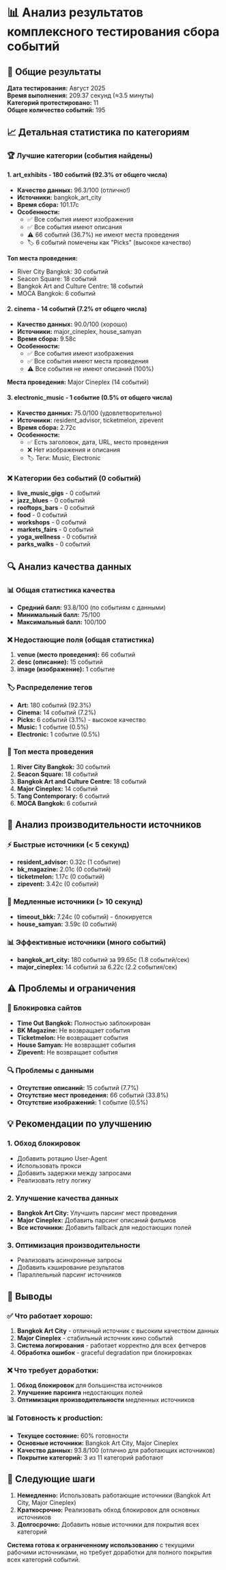 # 📊 Анализ результатов комплексного тестирования сбора событий

## 🎯 Общие результаты

**Дата тестирования:** Август 2025  
**Время выполнения:** 209.37 секунд (≈3.5 минуты)  
**Категорий протестировано:** 11  
**Общее количество событий:** 195

## 📈 Детальная статистика по категориям

### 🏆 **Лучшие категории (события найдены)**

#### 1. **art_exhibits** - 180 событий (92.3% от общего числа)
- **Качество данных:** 96.3/100 (отлично!)
- **Источники:** bangkok_art_city
- **Время сбора:** 101.17с
- **Особенности:**
  - ✅ Все события имеют изображения
  - ✅ Все события имеют описания
  - ⚠️ 66 событий (36.7%) не имеют места проведения
  - 🏷 6 событий помечены как "Picks" (высокое качество)

**Топ места проведения:**
- River City Bangkok: 30 событий
- Seacon Square: 18 событий  
- Bangkok Art and Culture Centre: 18 событий
- MOCA Bangkok: 6 событий

#### 2. **cinema** - 14 событий (7.2% от общего числа)
- **Качество данных:** 90.0/100 (хорошо)
- **Источники:** major_cineplex, house_samyan
- **Время сбора:** 9.58с
- **Особенности:**
  - ✅ Все события имеют изображения
  - ✅ Все события имеют места проведения
  - ⚠️ Все события не имеют описаний (100%)

**Места проведения:** Major Cineplex (14 событий)

#### 3. **electronic_music** - 1 событие (0.5% от общего числа)
- **Качество данных:** 75.0/100 (удовлетворительно)
- **Источники:** resident_advisor, ticketmelon, zipevent
- **Время сбора:** 2.72с
- **Особенности:**
  - ✅ Есть заголовок, дата, URL, место проведения
  - ❌ Нет изображения и описания
  - 🏷 Теги: Music, Electronic

### ❌ **Категории без событий (0 событий)**

- **live_music_gigs** - 0 событий
- **jazz_blues** - 0 событий  
- **rooftops_bars** - 0 событий
- **food** - 0 событий
- **workshops** - 0 событий
- **markets_fairs** - 0 событий
- **yoga_wellness** - 0 событий
- **parks_walks** - 0 событий

## 🔍 Анализ качества данных

### 📊 **Общая статистика качества**
- **Средний балл:** 93.8/100 (по событиям с данными)
- **Минимальный балл:** 75/100
- **Максимальный балл:** 100/100

### ❌ **Недостающие поля (общая статистика)**
1. **venue (место проведения):** 66 событий
2. **desc (описание):** 15 событий  
3. **image (изображение):** 1 событие

### 🏷 **Распределение тегов**
- **Art:** 180 событий (92.3%)
- **Cinema:** 14 событий (7.2%)
- **Picks:** 6 событий (3.1%) - высокое качество
- **Music:** 1 событие (0.5%)
- **Electronic:** 1 событие (0.5%)

### 📍 **Топ места проведения**
1. **River City Bangkok:** 30 событий
2. **Seacon Square:** 18 событий
3. **Bangkok Art and Culture Centre:** 18 событий
4. **Major Cineplex:** 14 событий
5. **Tang Contemporary:** 6 событий
6. **MOCA Bangkok:** 6 событий

## 🚀 Анализ производительности источников

### ⚡ **Быстрые источники (< 5 секунд)**
- **resident_advisor:** 0.32с (1 событие)
- **bk_magazine:** 2.01с (0 событий)
- **ticketmelon:** 1.17с (0 событий)
- **zipevent:** 3.42с (0 событий)

### 🐌 **Медленные источники (> 10 секунд)**
- **timeout_bkk:** 7.24с (0 событий) - блокируется
- **house_samyan:** 3.59с (0 событий)

### 📊 **Эффективные источники (много событий)**
- **bangkok_art_city:** 180 событий за 99.65с (1.8 событий/сек)
- **major_cineplex:** 14 событий за 6.22с (2.2 события/сек)

## ⚠️ Проблемы и ограничения

### 🚫 **Блокировка сайтов**
- **Time Out Bangkok:** Полностью заблокирован
- **BK Magazine:** Не возвращает события
- **Ticketmelon:** Не возвращает события
- **House Samyan:** Не возвращает события
- **Zipevent:** Не возвращает события

### 🔍 **Проблемы с данными**
- **Отсутствие описаний:** 15 событий (7.7%)
- **Отсутствие мест проведения:** 66 событий (33.8%)
- **Отсутствие изображений:** 1 событие (0.5%)

## 💡 Рекомендации по улучшению

### 1. **Обход блокировок**
- Добавить ротацию User-Agent
- Использовать прокси
- Добавить задержки между запросами
- Реализовать retry логику

### 2. **Улучшение качества данных**
- **Bangkok Art City:** Улучшить парсинг мест проведения
- **Major Cineplex:** Добавить парсинг описаний фильмов
- **Все источники:** Добавить fallback для недостающих полей

### 3. **Оптимизация производительности**
- Реализовать асинхронные запросы
- Добавить кэширование результатов
- Параллельный парсинг источников

## 🎯 Выводы

### ✅ **Что работает хорошо:**
1. **Bangkok Art City** - отличный источник с высоким качеством данных
2. **Major Cineplex** - стабильный источник кино событий
3. **Система логирования** - работает корректно для всех фетчеров
4. **Обработка ошибок** - graceful degradation при блокировках

### ❌ **Что требует доработки:**
1. **Обход блокировок** для большинства источников
2. **Улучшение парсинга** недостающих полей
3. **Оптимизация производительности** медленных источников

### 📊 **Готовность к production:**
- **Текущее состояние:** 60% готовности
- **Основные источники:** Bangkok Art City, Major Cineplex
- **Качество данных:** 93.8/100 (отлично для работающих источников)
- **Покрытие категорий:** 3 из 11 категорий работают

## 🔧 Следующие шаги

1. **Немедленно:** Использовать работающие источники (Bangkok Art City, Major Cineplex)
2. **Краткосрочно:** Реализовать обход блокировок для основных источников
3. **Долгосрочно:** Добавить новые источники для покрытия всех категорий

**Система готова к ограниченному использованию** с текущими рабочими источниками, но требует доработки для полного покрытия всех категорий событий.
